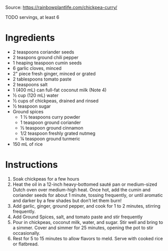 Source: https://rainbowplantlife.com/chickpea-curry/

TODO servings, at least 6

# Ingredients
- 2 teaspoons coriander seeds
- 2 teaspons ground chili pepper
- 1 heaping teaspoon cumin seeds 
- 6 garlic cloves, minced
- 2" piece fresh ginger, minced or grated
- 2 tablespoons tomato paste
- 2 teaspoons salt 
- 1 (400 mL) can full-fat coconut milk (Note 4)
- ½ cup (120 mL) water 
- ½ cups of chickpeas, drained and rinsed
- ½ teaspoon sugar
- Ground spices
  - 1 ½ teaspoons curry powder
  - 1 teaspoon ground coriander
  - ½ teaspoon ground cinnamon
  - 1/2 teaspoon freshly grated nutmeg
  - ¼ teaspoon ground turmeric
- 150 mL of rice

# Instructions

1. Soak chickpeas for a few hours
2. Heat the oil in a 12-inch heavy-bottomed sauté pan or medium-sized Dutch oven over medium-high heat. Once hot, add the cumin and coriander seeds for about 1 minute, tossing frequently, or until aromatic and darker by a few shades but don’t let them burn!
3. Add garlic, ginger, ground pepper, and cook for 1 to 2 minutes, stirring frequently.
4. Add Ground Spices, salt, and tomato paste and stir frequently 
5. Pour in chickpeas, coconut milk, water, and sugar. Stir well and bring to a simmer. Cover and simmer for 25 minutes, opening the pot to stir occasionally.
6. Rest for 5 to 15 minutes to allow flavors to meld. Serve with cooked rice or flatbread. 
